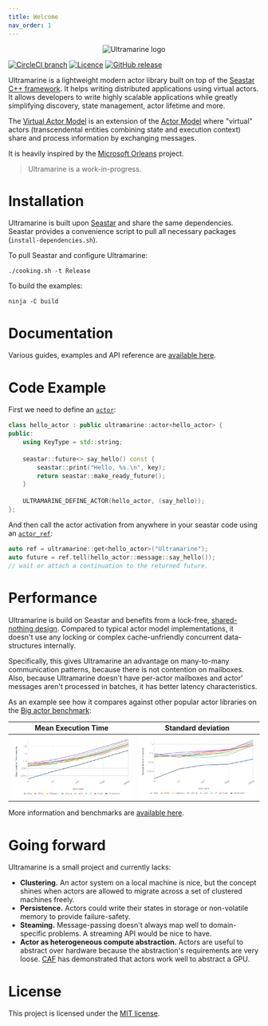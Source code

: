```yaml
---
title: Welcome
nav_order: 1
---
```


<p align="center"><img src="https://hippobaro.github.io/ultramarine/assets/logo.svg" alt="Ultramarine logo" width="256px" height="256px"></p>


[![CircleCI branch](https://img.shields.io/circleci/project/github/HippoBaro/ultramarine/master.svg?color=%23120a8f&style=for-the-badge)](https://circleci.com/gh/HippoBaro/ultramarine)
[![Licence](https://img.shields.io/github/license/HippoBaro/ultramarine.svg?color=%23120a8f&style=for-the-badge)](https://github.com/HippoBaro/ultramarine/blob/master/LICENSE)
[![GitHub release](https://img.shields.io/github/release/HippoBaro/ultramarine.svg?color=%23120a8f&style=for-the-badge)](https://github.com/HippoBaro/ultramarine/releases)

Ultramarine is a lightweight modern actor library built on top of the [Seastar C++ framework](https://github.com/scylladb/seastar). It helps writing distributed applications using virtual actors. It allows developers to write highly scalable applications while greatly simplifying discovery, state management, actor lifetime and more.

The [Virtual Actor Model](http://research.microsoft.com/apps/pubs/default.aspx?id=210931) is an extension of the [Actor Model](https://en.wikipedia.org/wiki/Actor_model) where "virtual" actors (transcendental entities combining state and execution context) share and process information by exchanging messages. 

It is heavily inspired by the [Microsoft Orleans](https://dotnet.github.io/orleans/Documentation/index.html) project.

> Ultramarine is a work-in-progress.

# Installation

Ultramarine is built upon [Seastar](https://github.com/scylladb/seastar) and share the same dependencies. Seastar provides a convenience script to pull all necessary packages (`install-dependencies.sh`).

To pull Seastar and configure Ultramarine:

```
./cooking.sh -t Release
```

To build the examples:

```
ninja -C build
```

# Documentation

Various guides, examples and API reference are [available here](https://hippobaro.github.io/ultramarine/).

# Code Example

First we need to define an [`actor`](api/doc_ultramarine__actor.md#standardese-ultramarine__actor):

```cpp
class hello_actor : public ultramarine::actor<hello_actor> {
public:
    using KeyType = std::string;

    seastar::future<> say_hello() const {
        seastar::print("Hello, %s.\n", key);
        return seastar::make_ready_future();
    }

    ULTRAMARINE_DEFINE_ACTOR(hello_actor, (say_hello));
};
```

And then call the actor activation from anywhere in your seastar code using an [`actor_ref`](api/doc_ultramarine__actor_ref.md#standardese-ultramarine__actor_ref-Actor-):

```cpp
auto ref = ultramarine::get<hello_actor>("Ultramarine");
auto future = ref.tell(hello_actor::message::say_hello());
// wait or attach a continuation to the returned future.
```

# Performance

Ultramarine is build on Seastar and benefits from a lock-free, [shared-nothing design](http://seastar.io/shared-nothing/). Compared to typical actor model implementations, it doesn't use any locking or complex cache-unfriendly concurrent data-structures internally.

Specifically, this gives Ultramarine an advantage on many-to-many communication patterns, because there is not contention on mailboxes. Also, because Ultramarine doesn't have per-actor mailboxes and actor' messages aren't processed in batches, it has better latency characteristics.

As an example see how it compares against other popular actor libraries on the [Big actor benchmark](http://release.softlab.ntua.gr/bencherl/files/erlang01-aronis.pdf):

Mean Execution Time        | Standard deviation
---------------------------|--------------------
![](assets/big_met.png)    | ![](assets/big_std.png)

More information and benchmarks are [available here](benchmarks.md).

# Going forward

Ultramarine is a small project and currently lacks:
- **Clustering.** An actor system on a local machine is nice, but the concept shines when actors are allowed to migrate across a set of clustered machines freely.
- **Persistence.** Actors could write their states in storage or non-volatile memory to provide failure-safety.
- **Steaming.** Message-passing doesn't always map well to domain-specific problems. A streaming API would be nice to have.
- **Actor as heterogeneous compute abstraction.** Actors are useful to abstract over hardware because the abstraction's requirements are very loose. [CAF](https://actor-framework.org/) has demonstrated that actors work well to abstract a GPU.

# License

This project is licensed under the [MIT license](https://github.com/HippoBaro/ultramarine/blob/master/LICENSE).


